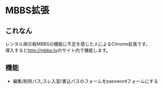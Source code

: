# MBBS拡張

## これなん
レンタル掲示板MBBSの機能に不足を感じた人によるChrome拡張です。  
導入すると<http://mbbs.tv>のサイト内で機能します。

## 機能
* 編集/削除パス,スレ入室/書込パスのフォームをpasswordフォームにする
